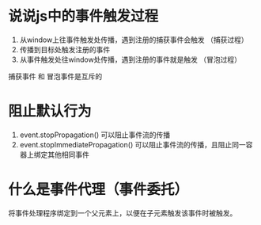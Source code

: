 # 说说js中的事件触发过程
1. 从window上往事件触发处传播，遇到注册的捕获事件会触发     （捕获过程）
2. 传播到目标处触发注册的事件
3. 从事件触发处往window处传播，遇到注册的事件就是触发       （冒泡过程）

捕获事件 和 冒泡事件是互斥的


# 阻止默认行为
1. event.stopPropagation()  可以阻止事件流的传播
2. event.stopImmediatePropagation()   可以阻止事件流的传播，且阻止同一容器上绑定其他相同事件


# 什么是事件代理（事件委托）
将事件处理程序绑定到一个父元素上，以便在子元素触发该事件时被触发。